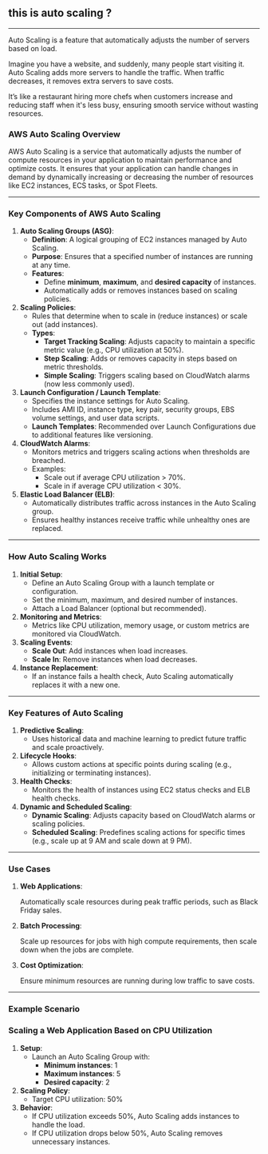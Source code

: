 ## this is auto scaling ?
*************************************
Auto Scaling is a feature that automatically adjusts the number of servers based on load.

Imagine you have a website, and suddenly, many people start visiting it.
Auto Scaling adds more servers to handle the traffic. When traffic decreases, it removes extra servers to save costs.

It’s like a restaurant hiring more chefs when customers increase and reducing staff when it's less busy,
ensuring smooth service without wasting resources.

### **AWS Auto Scaling Overview**

AWS Auto Scaling is a service that automatically adjusts the number of compute resources in your application to maintain performance and optimize costs. It ensures that your application can handle changes in demand by dynamically increasing or decreasing the number of resources like EC2 instances, ECS tasks, or Spot Fleets.

---

### **Key Components of AWS Auto Scaling**

1. **Auto Scaling Groups (ASG)**:
    - **Definition**: A logical grouping of EC2 instances managed by Auto Scaling.
    - **Purpose**: Ensures that a specified number of instances are running at any time.
    - **Features**:
        - Define **minimum**, **maximum**, and **desired capacity** of instances.
        - Automatically adds or removes instances based on scaling policies.
2. **Scaling Policies**:
    - Rules that determine when to scale in (reduce instances) or scale out (add instances).
    - **Types**:
        - **Target Tracking Scaling**: Adjusts capacity to maintain a specific metric value (e.g., CPU utilization at 50%).
        - **Step Scaling**: Adds or removes capacity in steps based on metric thresholds.
        - **Simple Scaling**: Triggers scaling based on CloudWatch alarms (now less commonly used).
3. **Launch Configuration / Launch Template**:
    - Specifies the instance settings for Auto Scaling.
    - Includes AMI ID, instance type, key pair, security groups, EBS volume settings, and user data scripts.
    - **Launch Templates**: Recommended over Launch Configurations due to additional features like versioning.
4. **CloudWatch Alarms**:
    - Monitors metrics and triggers scaling actions when thresholds are breached.
    - Examples:
        - Scale out if average CPU utilization > 70%.
        - Scale in if average CPU utilization < 30%.
5. **Elastic Load Balancer (ELB)**:
    - Automatically distributes traffic across instances in the Auto Scaling group.
    - Ensures healthy instances receive traffic while unhealthy ones are replaced.

---

### **How Auto Scaling Works**

1. **Initial Setup**:
    - Define an Auto Scaling Group with a launch template or configuration.
    - Set the minimum, maximum, and desired number of instances.
    - Attach a Load Balancer (optional but recommended).
2. **Monitoring and Metrics**:
    - Metrics like CPU utilization, memory usage, or custom metrics are monitored via CloudWatch.
3. **Scaling Events**:
    - **Scale Out**: Add instances when load increases.
    - **Scale In**: Remove instances when load decreases.
4. **Instance Replacement**:
    - If an instance fails a health check, Auto Scaling automatically replaces it with a new one.

---

### **Key Features of Auto Scaling**

1. **Predictive Scaling**:
    - Uses historical data and machine learning to predict future traffic and scale proactively.
2. **Lifecycle Hooks**:
    - Allows custom actions at specific points during scaling (e.g., initializing or terminating instances).
3. **Health Checks**:
    - Monitors the health of instances using EC2 status checks and ELB health checks.
4. **Dynamic and Scheduled Scaling**:
    - **Dynamic Scaling**: Adjusts capacity based on CloudWatch alarms or scaling policies.
    - **Scheduled Scaling**: Predefines scaling actions for specific times (e.g., scale up at 9 AM and scale down at 9 PM).

---

### **Use Cases**

1. **Web Applications**:
    
    Automatically scale resources during peak traffic periods, such as Black Friday sales.
    
2. **Batch Processing**:
    
    Scale up resources for jobs with high compute requirements, then scale down when the jobs are complete.
    
3. **Cost Optimization**:
    
    Ensure minimum resources are running during low traffic to save costs.
    

---

### **Example Scenario**

### **Scaling a Web Application Based on CPU Utilization**

1. **Setup**:
    - Launch an Auto Scaling Group with:
        - **Minimum instances**: 1
        - **Maximum instances**: 5
        - **Desired capacity**: 2
2. **Scaling Policy**:
    - Target CPU utilization: 50%
3. **Behavior**:
    - If CPU utilization exceeds 50%, Auto Scaling adds instances to handle the load.
    - If CPU utilization drops below 50%, Auto Scaling removes unnecessary instances.
